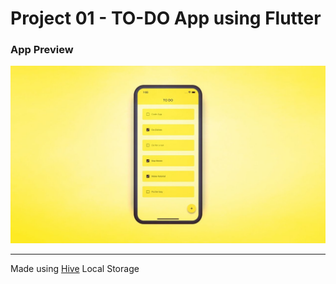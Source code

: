 # Project 01 - TO-DO App using Flutter


### App Preview
![App Preview](./app_preview.jpg)

<hr>

Made using [Hive](https://pub.dev/packages/hive) Local Storage